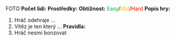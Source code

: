 FOTO
**Počet lidí:** 
**Prostředky:** 
**Obtížnost:** <font color="#00b050">Easy</font>/<font color="#ffc000">Mid</font>/<font color="#ff0000">Hard</font>
**Popis hry:** 
1. Hráč odehraje ... 
2. Vítěz je ten který ...
**Pravidla:**
1. Hráč nesmí bonzovat